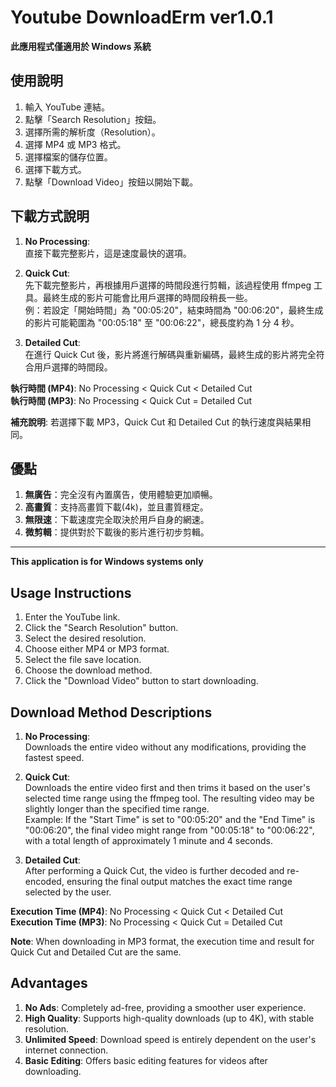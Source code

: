 # Youtube DownloadErm ver1.0.1

**此應用程式僅適用於 Windows 系統**

## 使用說明

1. 輸入 YouTube 連結。
2. 點擊「Search Resolution」按鈕。
3. 選擇所需的解析度（Resolution）。
4. 選擇 MP4 或 MP3 格式。
5. 選擇檔案的儲存位置。
6. 選擇下載方式。
7. 點擊「Download Video」按鈕以開始下載。

## 下載方式說明

1. **No Processing**:  
   直接下載完整影片，這是速度最快的選項。

2. **Quick Cut**:  
   先下載完整影片，再根據用戶選擇的時間段進行剪輯，該過程使用 ffmpeg 工具。最終生成的影片可能會比用戶選擇的時間段稍長一些。  
   例：若設定「開始時間」為 "00:05:20"，結束時間為 "00:06:20"，最終生成的影片可能範圍為 "00:05:18" 至 "00:06:22"，總長度約為 1 分 4 秒。

3. **Detailed Cut**:  
   在進行 Quick Cut 後，影片將進行解碼與重新編碼，最終生成的影片將完全符合用戶選擇的時間段。

**執行時間 (MP4)**: No Processing < Quick Cut < Detailed Cut  
**執行時間 (MP3)**: No Processing < Quick Cut = Detailed Cut  

**補充說明**: 若選擇下載 MP3，Quick Cut 和 Detailed Cut 的執行速度與結果相同。

## 優點

1. **無廣告**：完全沒有內置廣告，使用體驗更加順暢。
2. **高畫質**：支持高畫質下載(4k)，並且畫質穩定。
3. **無限速**：下載速度完全取決於用戶自身的網速。
4. **微剪輯**：提供對於下載後的影片進行初步剪輯。

---

**This application is for Windows systems only**

## Usage Instructions

1. Enter the YouTube link.
2. Click the "Search Resolution" button.
3. Select the desired resolution.
4. Choose either MP4 or MP3 format.
5. Select the file save location.
6. Choose the download method.
7. Click the "Download Video" button to start downloading.

## Download Method Descriptions

1. **No Processing**:  
   Downloads the entire video without any modifications, providing the fastest speed.

2. **Quick Cut**:  
   Downloads the entire video first and then trims it based on the user's selected time range using the ffmpeg tool. The resulting video may be slightly longer than the specified time range.  
   Example: If the "Start Time" is set to "00:05:20" and the "End Time" is "00:06:20", the final video might range from "00:05:18" to "00:06:22", with a total length of approximately 1 minute and 4 seconds.

3. **Detailed Cut**:  
   After performing a Quick Cut, the video is further decoded and re-encoded, ensuring the final output matches the exact time range selected by the user.

**Execution Time (MP4)**: No Processing < Quick Cut < Detailed Cut  
**Execution Time (MP3)**: No Processing < Quick Cut = Detailed Cut  

**Note**: When downloading in MP3 format, the execution time and result for Quick Cut and Detailed Cut are the same.

## Advantages

1. **No Ads**: Completely ad-free, providing a smoother user experience.
2. **High Quality**: Supports high-quality downloads (up to 4K), with stable resolution.
3. **Unlimited Speed**: Download speed is entirely dependent on the user's internet connection.
4. **Basic Editing**: Offers basic editing features for videos after downloading.
